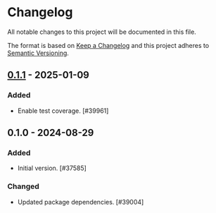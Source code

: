 # Changelog

All notable changes to this project will be documented in this file.

The format is based on [Keep a Changelog](https://keepachangelog.com/en/1.0.0/)
and this project adheres to [Semantic Versioning](https://semver.org/spec/v2.0.0.html).

## [0.1.1] - 2025-01-09
### Added
- Enable test coverage. [#39961]

## 0.1.0 - 2024-08-29
### Added
- Initial version. [#37585]

### Changed
- Updated package dependencies. [#39004]

[0.1.1]: https://github.com/Automattic/jetpack-phan-plugins/compare/v0.1.0...v0.1.1
